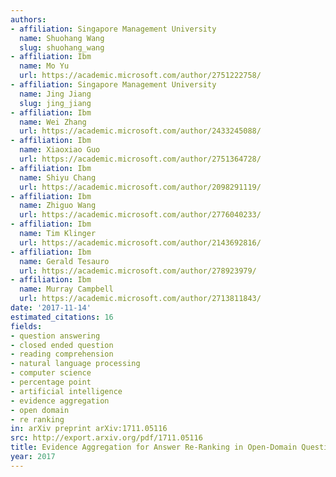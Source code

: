 ```yaml
---
authors:
- affiliation: Singapore Management University
  name: Shuohang Wang
  slug: shuohang_wang
- affiliation: Ibm
  name: Mo Yu
  url: https://academic.microsoft.com/author/2751222758/
- affiliation: Singapore Management University
  name: Jing Jiang
  slug: jing_jiang
- affiliation: Ibm
  name: Wei Zhang
  url: https://academic.microsoft.com/author/2433245088/
- affiliation: Ibm
  name: Xiaoxiao Guo
  url: https://academic.microsoft.com/author/2751364728/
- affiliation: Ibm
  name: Shiyu Chang
  url: https://academic.microsoft.com/author/2098291119/
- affiliation: Ibm
  name: Zhiguo Wang
  url: https://academic.microsoft.com/author/2776040233/
- affiliation: Ibm
  name: Tim Klinger
  url: https://academic.microsoft.com/author/2143692816/
- affiliation: Ibm
  name: Gerald Tesauro
  url: https://academic.microsoft.com/author/278923979/
- affiliation: Ibm
  name: Murray Campbell
  url: https://academic.microsoft.com/author/2713811843/
date: '2017-11-14'
estimated_citations: 16
fields:
- question answering
- closed ended question
- reading comprehension
- natural language processing
- computer science
- percentage point
- artificial intelligence
- evidence aggregation
- open domain
- re ranking
in: arXiv preprint arXiv:1711.05116
src: http://export.arxiv.org/pdf/1711.05116
title: Evidence Aggregation for Answer Re-Ranking in Open-Domain Question Answering
year: 2017
---
```

